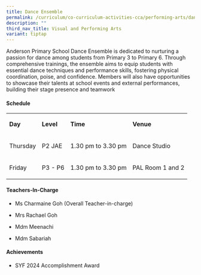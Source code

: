```yaml
---
title: Dance Ensemble
permalink: /curriculum/co-curriculum-activities-cca/performing-arts/dance-ensemble/
description: ""
third_nav_title: Visual and Performing Arts
variant: tiptap
---
```

<p>Anderson Primary School Dance Ensemble is dedicated to nurturing a passion
for dance among students from Primary 3 to Primary 6. Through comprehensive
trainings, the ensemble aims to equip students with essential dance techniques
and performance skills, fostering physical coordination, poise, and confidence.
Members will also have opportunities to showcase their talents at school
events and external performances, building their stage presence and teamwork</p>
<h4><strong>Schedule</strong></h4>
<table style="minWidth: 100px">
<colgroup>
<col>
<col>
<col>
<col>
</colgroup>
<tbody>
<tr>
<td rowspan="1" colspan="1">
<p><strong>Day</strong>
</p>
</td>
<td rowspan="1" colspan="1">
<p><strong>Level</strong>
</p>
</td>
<td rowspan="1" colspan="1">
<p><strong>Time</strong>
</p>
</td>
<td rowspan="1" colspan="1">
<p><strong>Venue</strong>
</p>
</td>
</tr>
<tr>
<td rowspan="1" colspan="1">
<p>Thursday</p>
</td>
<td rowspan="1" colspan="1">
<p>P2 JAE</p>
</td>
<td rowspan="1" colspan="1">
<p>1.30 pm to 3.30 pm</p>
</td>
<td rowspan="1" colspan="1">
<p>Dance Studio</p>
</td>
</tr>
<tr>
<td rowspan="1" colspan="1">
<p>Friday</p>
</td>
<td rowspan="1" colspan="1">
<p>P3 - P6</p>
</td>
<td rowspan="1" colspan="1">
<p>1.30 pm to 3.30 pm</p>
</td>
<td rowspan="1" colspan="1">
<p>PAL Room 1 and 2</p>
</td>
</tr>
</tbody>
</table>
<h4><strong>Teachers-In-Charge</strong></h4>
<ul data-tight="true" class="tight">
<li>
<p>Ms Charmaine Goh (Overall Teacher-in-charge)</p>
</li>
<li>
<p>Mrs Rachael Goh</p>
</li>
<li>
<p>Mdm Meenachi</p>
</li>
<li>
<p>Mdm Sabariah</p>
</li>
</ul>
<h4><strong>Achievements</strong></h4>
<ul data-tight="true" class="tight">
<li>
<p>SYF 2024 Accomplishment Award</p>
</li>
</ul>
<p></p>